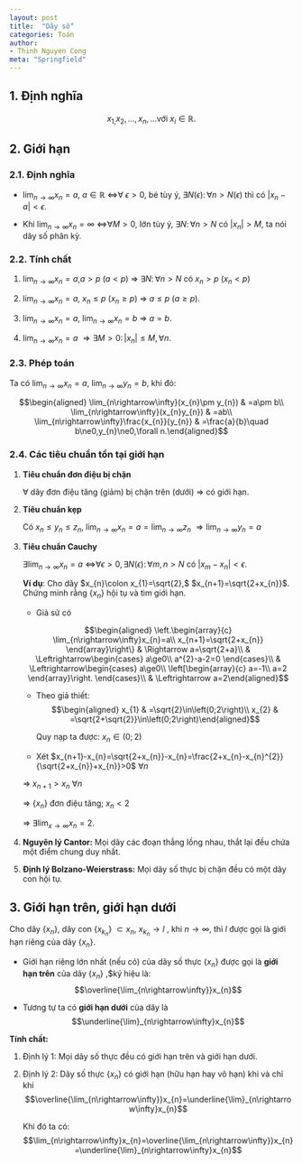 ```yaml
---
layout: post
title:  "Dãy số"
categories: Toán
author:
- Thinh Nguyen Cong
meta: "Springfield"
---
```


## 1. Định nghĩa

$$x_{1,}x_{2},\dots,x_{n},\dots\text{với }x_{i}\in\mathbb{R}.$$

## 2. Giới hạn

### 2.1. Định nghĩa

-   $\lim_{n\rightarrow\infty}x_{n}=a,$ $a\in\mathbb{R}$
    $\Leftrightarrow$$\forall$ $\epsilon>0$, bé tùy ý,
    $\exists N\left(\epsilon\right)\colon\forall n>N\left(\epsilon\right)$
    thì có $\left|x_{n}-a\right|<\epsilon$.

-   Khi $\lim_{n\rightarrow\infty}x_{n}=\infty$
    $\Leftrightarrow$$\forall M>0$, lớn tùy ý,
    $\exists N\colon\forall n>N$ có $\left|x_{n}\right|>M$, ta nói dãy
    số phân kỳ.

### 2.2. Tính chất

1.  $\lim_{n\rightarrow\infty}x_{n}=a,$$a>p$ ($a<p)$ $\Rightarrow$
    $\exists N\colon\forall n>N$ có $x_{n}>p$ ($x_{n}<p$)

2.  $\lim_{n\rightarrow\infty}x_{n}=a,$ $x_{n}\le p$ ($x_{n}\ge p)$
    $\Rightarrow$ $a\le p$ ($a\ge p)$.

3.  $\lim_{n\rightarrow\infty}x_{n}=a,$
    $\lim_{n\rightarrow\infty}x_{n}=b$ $\Rightarrow$ $a=b$.

4.  $\lim_{n\rightarrow\infty}x_{n}=a$
    $\Rightarrow\exists M>0\colon\left|x_{n}\right|\le M,\forall n.$

### 2.3. Phép toán

Ta có $\lim_{n\rightarrow\infty}x_{n}=a,$
$\lim_{n\rightarrow\infty}y_{n}=b$, khi đó:

$$\begin{aligned}
\lim_{n\rightarrow\infty}(x_{n}\pm y_{n}) & =a\pm b\\
\lim_{n\rightarrow\infty}(x_{n}y_{n}) & =ab\\
\lim_{n\rightarrow\infty}\frac{x_{n}}{y_{n}} & =\frac{a}{b}\quad b\ne0,y_{n}\ne0,\forall n.\end{aligned}$$

### 2.4. Các tiêu chuẩn tồn tại giới hạn

1.  **Tiêu chuẩn đơn điệu bị chặn**

    $\forall$ dãy đơn điệu tăng (giảm) bị chặn trên (dưới) $\Rightarrow$
    có giới hạn.

2.  **Tiêu chuẩn kẹp**

    Có $x_{n}\le y_{n}\le z_{n}$,
    $\lim_{n\rightarrow\infty}x_{n}=a=\lim_{n\rightarrow\infty}z_{n}$
    $\Rightarrow\lim_{n\rightarrow\infty}y_{n}=a$

3.  **Tiêu chuẩn Cauchy**

    $\exists\lim_{n\rightarrow\infty}x_{n}=a$
    $\Leftrightarrow$$\forall\epsilon>0,\exists N\left(\epsilon\right)\colon\forall m,n>N$
    có $\left|x_{m}-x_{n}\right|<\epsilon.$

    **Ví dụ**: Cho dãy $x_{n}\colon x_{1}=\sqrt{2},$
    $x_{n+1}=\sqrt{2+x_{n}}$. Chứng minh rằng {$x_{n}$}
    hội tụ và tìm giới hạn.

    -   Giả sử có

    $$\begin{aligned}
    \left.\begin{array}{c}
    \lim_{n\rightarrow\infty}x_{n}=a\\
    x_{n+1}=\sqrt{2+x_{n}}
    \end{array}\right\}  & \Rightarrow a=\sqrt{2+a}\\
     & \Leftrightarrow\begin{cases}
    a\ge0\\
    a^{2}-a-2=0
    \end{cases}\\
     & \Leftrightarrow\begin{cases}
    a\ge0\\
    \left[\begin{array}{c}
    a=-1\\
    a=2
    \end{array}\right.
    \end{cases}\\
     & \Leftrightarrow a=2\end{aligned}$$

    -   Theo giả thiết: $$\begin{aligned}
        x_{1} & =\sqrt{2}\in\left(0;2\right)\\
        x_{2} & =\sqrt{2+\sqrt{2}}\in\left(0;2\right)\end{aligned}$$

        Quy nạp ta được: $x_{n}\in\left(0;2\right)$

    -   Xét
        $x_{n+1}-x_{n}=\sqrt{2+x_{n}}-x_{n}=\frac{2+x_{n}-x_{n}^{2}}{\sqrt{2+x_{n}}+x_{n}}>0$
        $\forall n$

    $\Rightarrow$ $x_{n+1}>x_{n}$ $\forall n$

    $\Rightarrow$ {$x_{n}$} đơn điệu tăng; $x_{n}<2$

    $\Rightarrow$ $\exists\lim_{x\rightarrow\infty}x_{n}=2$.

4.  **Nguyên lý Cantor:** Mọi dãy các đoạn thẳng lồng nhau, thắt lại đều
    chứa một điểm chung duy nhất.

5.  **Định lý Bolzano-Weierstrass:** Mọi dãy số thực bị chặn đều có một
    dãy con hội tụ.

## 3. Giới hạn trên, giới hạn dưới

Cho dãy {$x_{n}$}, dãy con
{$x_{k_{n}}$} $\subset{x_{n}}$,
$x_{k_{n}}\rightarrow l$ , khi $n\rightarrow\infty$, thì $l$ được gọi là giới hạn riêng của dãy {$x_{n}$}.

-   Giới hạn riêng lớn nhất (nếu có) của dãy số thực
    {$x_{n}$} được gọi là **giới hạn trên** của dãy
    {$x_{n}$} ,$ký hiệu là:
    $$\overline{\lim_{n\rightarrow\infty}}x_{n}$$

-   Tương tự ta có **giới hạn dưới** của dãy là
    $$\underline{\lim}_{n\rightarrow\infty}x_{n}$$

**Tính chất:**

1.  Định lý 1: Mọi dãy số thực đều có giới hạn trên và giới hạn dưới.

2.  Định lý 2: Dãy số thực {$x_{n}$} có giới hạn (hữu hạn
    hay vô hạn) khi và chỉ khi
    $$\overline{\lim_{n\rightarrow\infty}}x_{n}=\underline{\lim}_{n\rightarrow\infty}x_{n}$$

    Khi đó ta có:
    $$\lim_{n\rightarrow\infty}x_{n}=\overline{\lim_{n\rightarrow\infty}}x_{n}=\underline{\lim}_{n\rightarrow\infty}x_{n}$$
